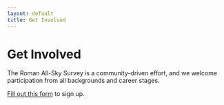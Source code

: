 ```yaml
---
layout: default
title: Get Involved
---
```


# Get Involved

The Roman All-Sky Survey is a community-driven effort, and we welcome participation from all backgrounds and career stages.

[Fill out this form](https://forms.gle/R3Zt44aXS9FKaMVRA) to sign up.
